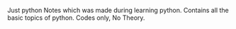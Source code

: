 Just python Notes which was made during learning python. 
Contains all the basic topics of python.
Codes only, No Theory.
